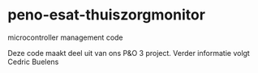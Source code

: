 peno-esat-thuiszorgmonitor
==========================

microcontroller management code

Deze code maakt deel uit van ons P&O 3 project. Verder informatie volgt
Cedric Buelens
